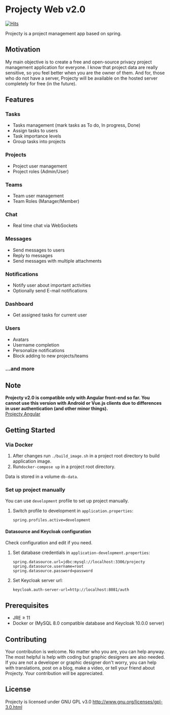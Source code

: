 # Projecty Web v2.0
[![Hits](https://hits.seeyoufarm.com/api/count/incr/badge.svg?url=https%3A%2F%2Fgithub.com%2Fmarcinadd%2Fprojecty-web&count_bg=%2379C83D&title_bg=%23555555&icon=&icon_color=%23E7E7E7&title=PAGE+VIEWS&edge_flat=false)](https://hits.seeyoufarm.com)

Projecty is a project management app based on spring.

## Motivation
My main objective is to create a free and open-source privacy project management application for everyone.
I know that project data are really sensitive, so you feel better when you are the owner of them.
And for, those who do not have a server, 
Projecty will be available on the hosted server completely for free (in the future).

## Features
### Tasks
* Tasks management (mark tasks as To do, In progress, Done)
* Assign tasks to users
* Task importance levels
* Group tasks into projects
### Projects
* Project user management
* Project roles (Admin/User)
### Teams
* Team user management
* Team Roles (Manager/Member)
### Chat
* Real time chat via WebSockets
### Messages
* Send messages to users
* Reply to messages
* Send messages with multiple attachments
### Notifications
* Notify user about important activities
* Optionally send E-mail notifications
### Dashboard
* Get assigned tasks for current user
### Users
* Avatars
* Username completion
* Personalize notifications
* Block adding to new projects/teams

### …and more


## Note
**Projecty v2.0 is compatible only with Angular front-end so far. You cannot use this version with 
Android or Vue.js clients due to differences in user authentication (and other minor things).**       
[Projecty Angular](https://github.com/marcinadd/projecty-angular) 

## Getting Started
### Via Docker
1. After changes run `./build_image.sh` in a project root directory to build application image.
1. Run`docker-compose up` in a project root directory.

Data is stored in a volume `db-data`.

### Set up project manually
You can use `development` profile to set up project manually.
1. Switch profile to development in `application.properties`:  
    ```
    spring.profiles.active=development
    ```

#### Datasource and Keycloak configuration
Check configuration and edit if you need.
1. Set database credentials in `application-development.properties`:
    ```
   spring.datasource.url=jdbc:mysql://localhost:3306/projecty
   spring.datasource.username=root
   spring.datasource.password=password
    ``` 
1. Set Keycloak server url:  
     ```
     keycloak.auth-server-url=http://localhost:8081/auth
    ```
## Prerequisites
* JRE ≥ 11
* Docker or (MySQL 8.0 compatible database and Keycloak 10.0.0 server)  

## Contributing
Your contribution is welcome. No matter who you are, you can help anyway.
The most helpful is help with coding but graphic designers are also needed.
If you are not a developer or graphic designer don't worry,
you can help with translations, post on a blog, make a video, or tell your friend about Projecty.
Your contribution will be appreciated.

## License
Projecty is licensed under GNU GPL v3.0 http://www.gnu.org/licenses/gpl-3.0.html
